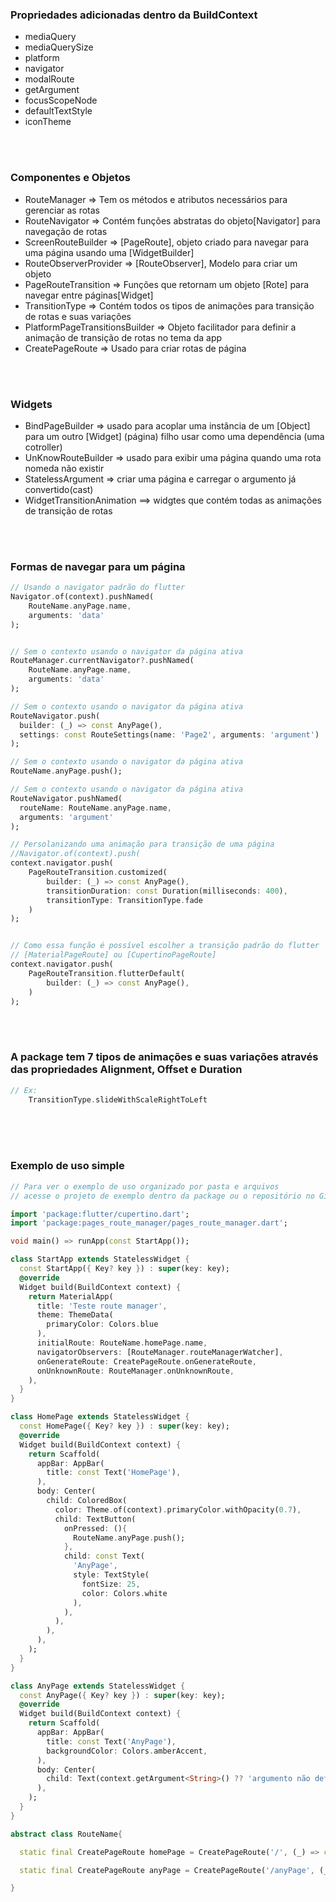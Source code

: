 ### Propriedades adicionadas dentro da BuildContext

- mediaQuery
- mediaQuerySize
- platform
- navigator
- modalRoute
- getArgument
- focusScopeNode
- defaultTextStyle
- iconTheme

<br />
<br />


### Componentes e Objetos
- RouteManager => Tem os métodos e atributos necessários para gerenciar as rotas 
- RouteNavigator => Contém funções abstratas do objeto[Navigator] para navegação de rotas
- ScreenRouteBuilder => [PageRoute], objeto criado para navegar para uma página usando uma [WidgetBuilder]
- RouteObserverProvider => [RouteObserver], Modelo para criar um objeto
- PageRouteTransition => Funções que retornam um objeto [Rote] para navegar entre páginas[Widget]
- TransitionType => Contém todos os tipos de animações para transição de rotas e suas variações
- PlatformPageTransitionsBuilder => Objeto facilitador para definir a animação de transição de rotas no tema da app
- CreatePageRoute => Usado para criar rotas de página

<br />
<br />


### Widgets
- BindPageBuilder => usado para acoplar uma instância de um [Object] para um outro [Widget] (página) filho usar como uma dependência (uma cotroller)
- UnKnowRouteBuilder => usado para exibir uma página quando uma rota nomeda não existir
- StatelessArgument => criar uma página e carregar o argumento já convertido(cast)
- WidgetTransitionAnimation ==> widgtes que contém todas as animações de transição de rotas

<br />
<br />


### Formas de navegar para um página

```dart
// Usando o navigator padrão do flutter
Navigator.of(context).pushNamed(
    RouteName.anyPage.name, 
    arguments: 'data'
);


// Sem o contexto usando o navigator da página ativa
RouteManager.currentNavigator?.pushNamed(
    RouteName.anyPage.name, 
    arguments: 'data'
);

// Sem o contexto usando o navigator da página ativa
RouteNavigator.push(
  builder: (_) => const AnyPage(), 
  settings: const RouteSettings(name: 'Page2', arguments: 'argument')
);

// Sem o contexto usando o navigator da página ativa
RouteName.anyPage.push();

// Sem o contexto usando o navigator da página ativa
RouteNavigator.pushNamed(
  routeName: RouteName.anyPage.name,
  arguments: 'argument'
);

// Persolanizando uma animação para transição de uma página
//Navigator.of(context).push(
context.navigator.push(
    PageRouteTransition.customized(
        builder: (_) => const AnyPage(),
        transitionDuration: const Duration(milliseconds: 400),
        transitionType: TransitionType.fade
    )
);


// Como essa função é possível escolher a transição padrão do flutter
// [MaterialPageRoute] ou [CupertinoPageRoute]
context.navigator.push(
    PageRouteTransition.flutterDefault(
        builder: (_) => const AnyPage(),
    )
);
```

<br />
<br />

### A package tem 7 tipos de animações e suas variações através das propriedades Alignment, Offset e Duration

```dart
// Ex:
    TransitionType.slideWithScaleRightToLeft
```

<br />
<br />
<br />

### Exemplo de uso simple

```dart
// Para ver o exemplo de uso organizado por pasta e arquivos 
// acesse o projeto de exemplo dentro da package ou o repositório no GitHub

import 'package:flutter/cupertino.dart';
import 'package:pages_route_manager/pages_route_manager.dart';

void main() => runApp(const StartApp());

class StartApp extends StatelessWidget {
  const StartApp({ Key? key }) : super(key: key);
  @override
  Widget build(BuildContext context) {
    return MaterialApp(
      title: 'Teste route manager',
      theme: ThemeData(
        primaryColor: Colors.blue
      ),
      initialRoute: RouteName.homePage.name,
      navigatorObservers: [RouteManager.routeManagerWatcher],
      onGenerateRoute: CreatePageRoute.onGenerateRoute,
      onUnknownRoute: RouteManager.onUnknownRoute,
    ),
  }
}

class HomePage extends StatelessWidget {
  const HomePage({ Key? key }) : super(key: key);
  @override
  Widget build(BuildContext context) {
    return Scaffold(
      appBar: AppBar(
        title: const Text('HomePage'),
      ),
      body: Center(
        child: ColoredBox(
          color: Theme.of(context).primaryColor.withOpacity(0.7),
          child: TextButton(
            onPressed: (){
              RouteName.anyPage.push();
            }, 
            child: const Text(
              'AnyPage',
              style: TextStyle(
                fontSize: 25,
                color: Colors.white
              ),
            ), 
          ),
        ),
      ),
    );
  }
}

class AnyPage extends StatelessWidget {
  const AnyPage({ Key? key }) : super(key: key);
  @override
  Widget build(BuildContext context) {
    return Scaffold(
      appBar: AppBar(
        title: const Text('AnyPage'),
        backgroundColor: Colors.amberAccent,
      ),
      body: Center(
        child: Text(context.getArgument<String>() ?? 'argumento não definido'),
      ),
    );
  }
}

abstract class RouteName{

  static final CreatePageRoute homePage = CreatePageRoute('/', (_) => const HomePage());

  static final CreatePageRoute anyPage = CreatePageRoute('/anyPage', (_) => const AnyPage());

}
```